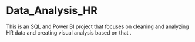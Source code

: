 # Data_Analysis_HR
This is an SQL and Power BI project that focuses on cleaning and analyzing HR data and creating visual analysis based on that .
